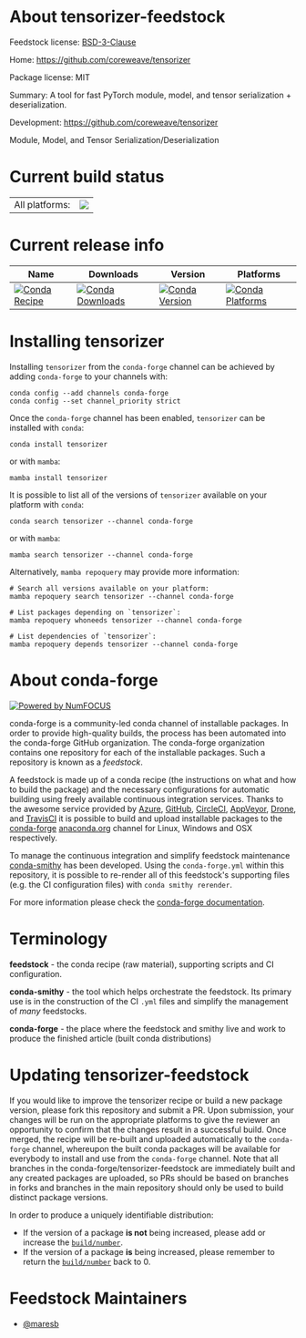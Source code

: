 About tensorizer-feedstock
==========================

Feedstock license: [BSD-3-Clause](https://github.com/conda-forge/tensorizer-feedstock/blob/main/LICENSE.txt)

Home: https://github.com/coreweave/tensorizer

Package license: MIT

Summary: A tool for fast PyTorch module, model, and tensor serialization + deserialization.

Development: https://github.com/coreweave/tensorizer

Module, Model, and Tensor Serialization/Deserialization

Current build status
====================


<table><tr><td>All platforms:</td>
    <td>
      <a href="https://dev.azure.com/conda-forge/feedstock-builds/_build/latest?definitionId=24705&branchName=main">
        <img src="https://dev.azure.com/conda-forge/feedstock-builds/_apis/build/status/tensorizer-feedstock?branchName=main">
      </a>
    </td>
  </tr>
</table>

Current release info
====================

| Name | Downloads | Version | Platforms |
| --- | --- | --- | --- |
| [![Conda Recipe](https://img.shields.io/badge/recipe-tensorizer-green.svg)](https://anaconda.org/conda-forge/tensorizer) | [![Conda Downloads](https://img.shields.io/conda/dn/conda-forge/tensorizer.svg)](https://anaconda.org/conda-forge/tensorizer) | [![Conda Version](https://img.shields.io/conda/vn/conda-forge/tensorizer.svg)](https://anaconda.org/conda-forge/tensorizer) | [![Conda Platforms](https://img.shields.io/conda/pn/conda-forge/tensorizer.svg)](https://anaconda.org/conda-forge/tensorizer) |

Installing tensorizer
=====================

Installing `tensorizer` from the `conda-forge` channel can be achieved by adding `conda-forge` to your channels with:

```
conda config --add channels conda-forge
conda config --set channel_priority strict
```

Once the `conda-forge` channel has been enabled, `tensorizer` can be installed with `conda`:

```
conda install tensorizer
```

or with `mamba`:

```
mamba install tensorizer
```

It is possible to list all of the versions of `tensorizer` available on your platform with `conda`:

```
conda search tensorizer --channel conda-forge
```

or with `mamba`:

```
mamba search tensorizer --channel conda-forge
```

Alternatively, `mamba repoquery` may provide more information:

```
# Search all versions available on your platform:
mamba repoquery search tensorizer --channel conda-forge

# List packages depending on `tensorizer`:
mamba repoquery whoneeds tensorizer --channel conda-forge

# List dependencies of `tensorizer`:
mamba repoquery depends tensorizer --channel conda-forge
```


About conda-forge
=================

[![Powered by
NumFOCUS](https://img.shields.io/badge/powered%20by-NumFOCUS-orange.svg?style=flat&colorA=E1523D&colorB=007D8A)](https://numfocus.org)

conda-forge is a community-led conda channel of installable packages.
In order to provide high-quality builds, the process has been automated into the
conda-forge GitHub organization. The conda-forge organization contains one repository
for each of the installable packages. Such a repository is known as a *feedstock*.

A feedstock is made up of a conda recipe (the instructions on what and how to build
the package) and the necessary configurations for automatic building using freely
available continuous integration services. Thanks to the awesome service provided by
[Azure](https://azure.microsoft.com/en-us/services/devops/), [GitHub](https://github.com/),
[CircleCI](https://circleci.com/), [AppVeyor](https://www.appveyor.com/),
[Drone](https://cloud.drone.io/welcome), and [TravisCI](https://travis-ci.com/)
it is possible to build and upload installable packages to the
[conda-forge](https://anaconda.org/conda-forge) [anaconda.org](https://anaconda.org/)
channel for Linux, Windows and OSX respectively.

To manage the continuous integration and simplify feedstock maintenance
[conda-smithy](https://github.com/conda-forge/conda-smithy) has been developed.
Using the ``conda-forge.yml`` within this repository, it is possible to re-render all of
this feedstock's supporting files (e.g. the CI configuration files) with ``conda smithy rerender``.

For more information please check the [conda-forge documentation](https://conda-forge.org/docs/).

Terminology
===========

**feedstock** - the conda recipe (raw material), supporting scripts and CI configuration.

**conda-smithy** - the tool which helps orchestrate the feedstock.
                   Its primary use is in the construction of the CI ``.yml`` files
                   and simplify the management of *many* feedstocks.

**conda-forge** - the place where the feedstock and smithy live and work to
                  produce the finished article (built conda distributions)


Updating tensorizer-feedstock
=============================

If you would like to improve the tensorizer recipe or build a new
package version, please fork this repository and submit a PR. Upon submission,
your changes will be run on the appropriate platforms to give the reviewer an
opportunity to confirm that the changes result in a successful build. Once
merged, the recipe will be re-built and uploaded automatically to the
`conda-forge` channel, whereupon the built conda packages will be available for
everybody to install and use from the `conda-forge` channel.
Note that all branches in the conda-forge/tensorizer-feedstock are
immediately built and any created packages are uploaded, so PRs should be based
on branches in forks and branches in the main repository should only be used to
build distinct package versions.

In order to produce a uniquely identifiable distribution:
 * If the version of a package **is not** being increased, please add or increase
   the [``build/number``](https://docs.conda.io/projects/conda-build/en/latest/resources/define-metadata.html#build-number-and-string).
 * If the version of a package **is** being increased, please remember to return
   the [``build/number``](https://docs.conda.io/projects/conda-build/en/latest/resources/define-metadata.html#build-number-and-string)
   back to 0.

Feedstock Maintainers
=====================

* [@maresb](https://github.com/maresb/)

